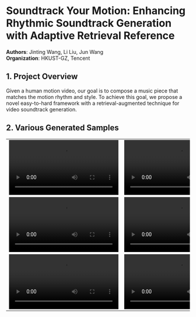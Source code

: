 # Soundtrack Your Motion: Enhancing Rhythmic Soundtrack Generation with Adaptive Retrieval Reference

**Authors**: Jinting Wang, Li Liu, Jun Wang  
**Organization**: HKUST-GZ, Tencent

## 1. Project Overview
Given a human motion video, our goal is to compose a music piece that matches the motion rhythm and style. To achieve this goal, we propose a novel easy-to-hard framework with a retrieval-augmented technique for video soundtrack generation.



## 2. Various Generated Samples

<table class="center">
<tr>
    <td width=30% style="border: none">
        <video controls loop src="examples/video_refine_generated_gMH_sFM_c08_d22_mMH3_ch04.mp4"></video>
    </td>
    <td width=30% style="border: none">
        <video controls loop src="examples/video_refine_generated_gPO_sFM_c09_d11_mPO5_ch13.mp4"></video>
    </td>
    <td width=30% style="border: none">
        <video controls loop src="examples/video_refine_generated_gWA_sFM_c08_d27_mWA0_ch15.mp4"></video>
    </td>
</tr>
<tr>
    <td width=30% style="border: none">
        <video controls loop src="examples/video_refine_generated_gBR_sFM_c01_d05_mBR3_ch10.mp4"></video>
    </td>
    <td width=30% style="border: none">
        <video controls loop src="examples/video_refine_generated_gMH_sFM_c04_d22_mMH5_ch06.mp4"></video>
    </td>
    <td width=30% style="border: none">
        <video controls loop src="examples/video_refine_generated_gLH_sFM_c06_d17_mLH4_ch12.mp4"></video>
    </td>
</tr>
<tr>
    <td width=30% style="border: none">
        <video controls loop src="examples/video_refine_generated_gLO_sFM_c08_d15_mLO4_ch19.mp4"></video>
    </td>
    <td width=30% style="border: none">
        <video controls loop src="examples/video_refine_generated_gMH_sFM_c04_d23_mMH0_ch14.mp4"></video>
    </td>
    <td width=30% style="border: none">
        <video controls loop src="examples/video_refine_generated_gPO_sFM_c06_d12_mPO5_ch20.mp4"></video>
    </td>
</tr>
</table>

